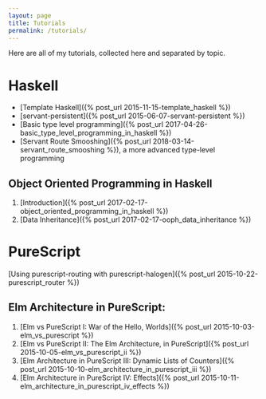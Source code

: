 ```yaml
---
layout: page
title: Tutorials
permalink: /tutorials/
---
```


Here are all of my tutorials, collected here and separated by topic.

# Haskell

- [Template Haskell]({% post_url 2015-11-15-template_haskell %})
- [servant-persistent]({% post_url 2015-06-07-servant-persistent %})
- [Basic type level programming]({% post_url 2017-04-26-basic_type_level_programming_in_haskell %})
- [Servant Route Smooshing]({% post_url 2018-03-14-servant_route_smooshing %}), a more advanced type-level programming

## Object Oriented Programming in Haskell

1. [Introduction]({% post_url 2017-02-17-object_oriented_programming_in_haskell %})
2. [Data Inheritance]({% post_url 2017-02-17-ooph_data_inheritance %})

# PureScript

[Using purescript-routing with purescript-halogen]({% post_url 2015-10-22-purescript_router %})

## Elm Architecture in PureScript:

1. [Elm vs PureScript I: War of the Hello, Worlds]({% post_url 2015-10-03-elm_vs_purescript %})
2. [Elm vs PureScript II: The Elm Architecture, in PureScript]({% post_url 2015-10-05-elm_vs_purescript_ii %})
3. [Elm Architecture in PureScript III: Dynamic Lists of Counters]({% post_url 2015-10-10-elm_architecture_in_purescript_iii %})
4. [Elm Architecture in PureScript IV: Effects]({% post_url 2015-10-11-elm_architecture_in_purescript_iv_effects %})
